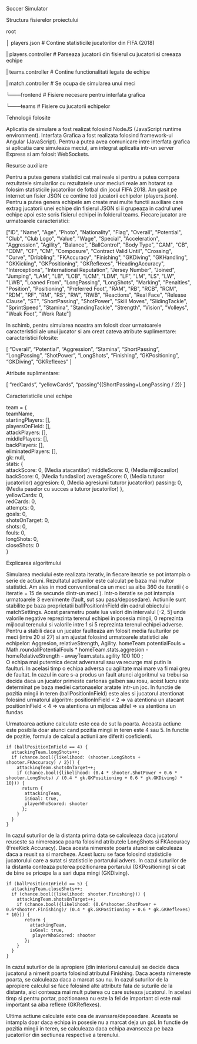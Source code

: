 Soccer Simulator


 Structura fisierelor proiectului

  root
  
  │   players.json              	       # Contine statisticile jucatorilor din FIFA (2018)
  
  |   players.controller	       # Parseaza jucatorii din fisierul cu jucatori si creeaza echipe
  
  |   teams.controller	       # Contine functionalitati legate de echipe
  
  |   match.controller             # Se ocupa de simularea unui meci
  
  └───frontend            	       # Fisiere necesare pentru interfata grafica
  
  └───teams          	       # Fisiere cu jucatorii echipelor
  
 
Tehnologii folosite

Aplicatia de simulare a fost realizat folosind NodeJS (JavaScript runtime environment). Interfata Grafica a fost realizata folosind framework-ul Angular (JavaScript). Pentru a putea avea comunicare intre interfata grafica si aplicatia care simuleaza meciul, am integrat aplicatia intr-un server Express si am folosit WebSockets. 

Resurse auxiliare

Pentru a putea genera statistici cat mai reale si pentru a putea compara rezultatele simularilor cu rezultatele unor meciuri reale am hotarat sa folosim statisticile jucatorilor de fotbal din jocul FIFA 2018. Am gasit pe internet un fisier JSON ce contine toti jucatorii echipelor (players.json). Pentru a putea genera echipele am create mai multe functii auxiliare care extrag jucatorii unei echipe din fisierul JSON si ii grupeaza in cadrul unei echipe apoi este scris fisierul echipei in folderul teams.
Fiecare jucator are urmatoarele caracteristici: 

["ID", "Name", "Age", "Photo", "Nationality", "Flag", "Overall", "Potential", "Club", "Club Logo", "Value", "Wage", "Special", "Acceleration", "Aggression", "Agility", "Balance", "BallControl", "Body Type", "CAM", "CB", "CDM", "CF", "CM", "Composure", "Contract Valid Until", "Crossing", "Curve", "Dribbling", "FKAccuracy", "Finishing", "GKDiving", "GKHandling", "GKKicking", "GKPositioning", "GKReflexes", "HeadingAccuracy", "Interceptions", "International Reputation", "Jersey Number", "Joined", "Jumping", "LAM", "LB", "LCB", "LCM", "LDM", "LF", "LM", "LS", "LW", "LWB", "Loaned From", "LongPassing", "LongShots", "Marking", "Penalties", "Position", "Positioning", "Preferred Foot", "RAM", "RB", "RCB", "RCM", "RDM", "RF", "RM", "RS", "RW", "RWB", "Reactions", "Real Face", "Release Clause", "ST", "ShortPassing", "ShotPower", "Skill Moves", "SlidingTackle", "SprintSpeed", "Stamina", "StandingTackle", "Strength", "Vision", "Volleys", "Weak Foot", "Work Rate"] 

In schimb, pentru simularea noastra am folosit doar urmatoarele caracteristici ale unui jucator si am creat cateva atribute suplimentare: 
caracteristici folosite: 

 [ “Overall”, “Potential”, “Aggression”, “Stamina”,  “ShortPassing”, “LongPassing”, “ShotPower”, “LongShots”, “Finishing”, “GKPositioning”, “GKDiving”, “GKReflexes” ]

Atribute suplimentare:

[ “redCards”, “yellowCards”, “passing”{(ShortPassing+LongPassing / 2)} ]

Caracteristicile unei echipe

team = {  
    teamName,  
    startingPlayers: [],  
    playersOnField: [],  
    attackPlayers: [],  
    middlePlayers: [],  
    backPlayers: [],  
    eliminatedPlayers: [],  
    gk: null,  
    stats: {  
        attackScore: 0, (Media atacantilor) 
        middleScore: 0,  (Media mijlocasilor)
        backScore: 0,  (Media fundasilor)
        averageScore: 0,  (Media tuturor jucatorilor)
        aggresion: 0,  (Media agresiunii tuturor jucatorilor)
        passing: 0,  (Media paselor cu succes a tuturor jucatorilor)
    },  
    yellowCards: 0,  
    redCards: 0,  
    attempts: 0,  
    goals: 0,  
    shotsOnTarget: 0,  
    shots: 0,  
    fouls: 0,   
    longShots: 0,  
    closeShots: 0  
}  




Explicarea algoritmului

Simularea meciului este realizata iterativ, in fiecare iteratie se pot intampla o serie de actiuni. Rezultatul actiunilor este calculat pe baza mai multor statistici. Am ales in mod conventional ca un meci sa aiba 360 de iteratii ( o iteratie = 15 de secunde dintr-un meci ). Intr-o iteratie se pot intampla urmatoarele 3 evenimente (fault,  sut sau pasa/deposedare). 
Actiunile sunt stabilite pe baza proprietatii ballPositionInField din cadrul obiectului matchSettings. Acest parametru poate lua valori din intervalul [-2, 5] unde valorile negative reprezinta terenul echipei in posesia mingii, 0 reprezinta mijlocul terenului si valorile intre 1 si 5 reprezinta terenul echipei adverse. 
Pentru a stabili daca un jucator faulteaza am folosit media faulturilor pe meci (intre 20 si 27) si am ajustat folosind urmatoarele statistici ale echipelor: Aggresion, relativeStrength, Agility.
homeTeam.potentialFouls = Math.roundallPotentialFouls * homeTeam.stats.aggresion - homeRelativeStrength - awayTeam.stats.agility  100  100 ;  
O echipa mai puternica decat adversarul sau va recurge mai putin la faulturi. In acelasi timp o echipa adversa cu agilitate mai mare va fi mai greu de faultat. 
In cazul in care s-a produs un fault atunci algoritmul va trebui sa decida daca un jucator primeste cartonas galben sau rosu, acest lucru este determinat pe baza mediei cartonaselor aratate intr-un joc. In functie de pozitia mingii in teren (ballPositionInField) este ales si jucatorul atentionat folosind urmatorul algoritm:
positionInField < 2 => va atentiona un atacant
positionInField < 4 => va atentiona un mijlocas
altfel => va atentiona un fundas


Urmatoarea actiune calculate este cea de sut la poarta. Aceasta actiune este posibila doar atunci cand pozitia mingii in teren este 4 sau 5. In functie de pozitie, formula de calcul a actiunii are diferiti coeficienti. 



    if (ballPositionInField == 4) {  
      attackingTeam.longShots++; 
      if (chance.bool({likelihood: (shooter.LongShots + shooter.FKAccuracy) / 2})) { 
        attackingTeam.shotsOnTarget++;  
        if (chance.bool({likelihood: (0.4 * shooter.ShotPower + 0.6 * shooter.LongShots) / (0.4 * gk.GKPositioning + 0.6 * gk.GKDiving) * 10})) {  
          return {  
           attackingTeam,               
           isGoal: true,         
           playerWhoScored: shooter          
          };  
        }  
      }  
    }  


In cazul suturilor de la distanta prima data se calculeaza daca jucatorul reuseste sa nimereasca poarta folosind atributele  LongShots si FKAccuracy (FreeKick Accuracy). Daca acesta nimereste poarta atunci se calculeaza daca a reusit sa si marcheze. Acest lucru se face folosind statisticile jucatorului care a sutat si statisticile portarului advers. In cazul suturilor de la distanta conteaza puterea pozitionarea portarului (GKPositioning) si cat de bine se pricepe la a sari dupa mingi (GKDiving).

    if (ballPositionInField == 5) {    
      attackingTeam.closeShots++;     
      if (chance.bool({likelihood: shooter.Finishing})) {      
        attackingTeam.shotsOnTarget++;     
        if (chance.bool({likelihood: (0.6*shooter.ShotPower + 0.6*shooter.Finishing)/ (0.4 * gk.GKPositioning + 0.6 * gk.GKReflexes) * 10})) {  
           return {       
             attackingTeam,  
             isGoal: true,  
              playerWhoScored: shooter  
           };            
        }  
      }  
    } 



In cazul suturilor de  la apropiere (din interiorul careului) se decide daca jucatorul a nimerit poarta folosind atributul Finishing. Daca acesta nimereste poarta, se calculeaza daca a marcat sau nu. In cazul suturilor de la apropiere calculul se face folosind alte attribute fata de suturile de la distanta, aici conteaza mai mult puterea cu care suteaza jucatorul. In acelasi timp si pentru portar, pozitionarea nu este la fel de important ci este mai important sa aiba reflexe (GKReflexes). 

Ultima actiune calculate este cea de avansare/deposedare. Aceasta se intampla doar daca echipa in posesie nu a marcat deja un gol. In functie de pozitia mingii in teren, se calculeaza daca echipa avanseaza pe baza jucatorilor din sectiunea respective a terenului. 
